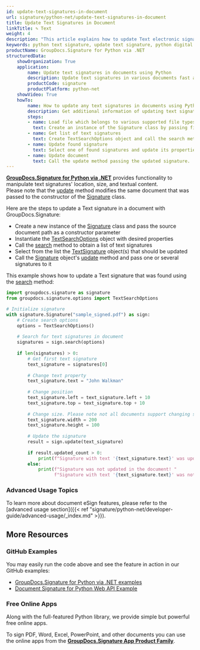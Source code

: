 ```yaml
---
id: update-text-signatures-in-document
url: signature/python-net/update-text-signatures-in-document
title: Update Text Signatures in Document
linkTitle: ✎ Text
weight: 4
description: "This article explains how to update Text electronic signatures with GroupDocs.Signature for Python via .NET API."
keywords: python text signature, update text signature, python digital signature
productName: GroupDocs.Signature for Python via .NET
structuredData:
    showOrganization: True
    application:    
        name: Update text signatures in documents using Python    
        description: Update text signatures in various documents fast and easily with Python language and GroupDocs.Signature for Python via .NET APIs
        productCode: signature
        productPlatform: python-net 
    showVideo: True
    howTo:
        name: How to update any text signatures in documents using Python 
        description: Get additional information of updating text signatures in documents with Python
        steps:
        - name: Load file which belongs to various supported file types
          text: Create an instance of the Signature class by passing file path or stream as a constructor parameter.
        - name: Get list of text signatures
          text: Create TextSearchOptions object and call the search method with it.
        - name: Update found signature
          text: Select one of found signatures and update its properties as needed.
        - name: Update document
          text: Call the update method passing the updated signature.
---
```

[**GroupDocs.Signature for Python via .NET**](https://products.groupdocs.com/signature/python-net) provides functionality to manipulate text signatures' location, size, and textual content.  
Please note that the [update](https://reference.groupdocs.com/signature/python-net/groupdocs.signature/signature/update/) method modifies the same document that was passed to the constructor of the [Signature](https://reference.groupdocs.com/signature/python-net/groupdocs.signature/signature) class.

Here are the steps to update a Text signature in a document with GroupDocs.Signature:

* Create a new instance of the [Signature](https://reference.groupdocs.com/signature/python-net/groupdocs.signature/signature) class and pass the source document path as a constructor parameter
* Instantiate the [TextSearchOptions](https://reference.groupdocs.com/signature/python-net/groupdocs.signature.options/textsearchoptions) object with desired properties
* Call the [search](https://reference.groupdocs.com/signature/python-net/groupdocs.signature/signature/search) method to obtain a list of text signatures
* Select from the list the [TextSignature](https://reference.groupdocs.com/signature/python-net/groupdocs.signature.domain/textsignature) object(s) that should be updated
* Call the [Signature](https://reference.groupdocs.com/signature/python-net/groupdocs.signature/signature) object's [update](https://reference.groupdocs.com/signature/python-net/groupdocs.signature/signature/update/) method and pass one or several signatures to it

This example shows how to update a Text signature that was found using the [search](https://reference.groupdocs.com/signature/python-net/groupdocs.signature/signature/search) method:

```python
import groupdocs.signature as signature
from groupdocs.signature.options import TextSearchOptions

# Initialize signature
with signature.Signature("sample_signed.pdf") as sign:
    # Create search options
    options = TextSearchOptions()
    
    # Search for text signatures in document
    signatures = sign.search(options)
    
    if len(signatures) > 0:
        # Get first text signature
        text_signature = signatures[0]
        
        # Change text property
        text_signature.text = "John Walkman"
        
        # Change position
        text_signature.left = text_signature.left + 10
        text_signature.top = text_signature.top + 10
        
        # Change size. Please note not all documents support changing signature size
        text_signature.width = 200
        text_signature.height = 100
        
        # Update the signature
        result = sign.update(text_signature)
        
        if result.updated_count > 0:
            print(f"Signature with text '{text_signature.text}' was updated in the document")
        else:
            print(f"Signature was not updated in the document! "
                  f"Signature with text '{text_signature.text}' was not found!")
```

### Advanced Usage Topics

To learn more about document eSign features, please refer to the [advanced usage section]({{< ref "signature/python-net/developer-guide/advanced-usage/_index.md" >}}).

## More Resources

### GitHub Examples

You may easily run the code above and see the feature in action in our GitHub examples:

* [GroupDocs.Signature for Python via .NET examples](https://github.com/groupdocs-signature/GroupDocs.Signature-for-Python-via-.NET)
* [Document Signature for Python Web API Example](https://github.com/groupdocs-signature/GroupDocs.Signature-for-Python-via-.NET-Web-API)

### Free Online Apps

Along with the full-featured Python library, we provide simple but powerful free online apps.

To sign PDF, Word, Excel, PowerPoint, and other documents you can use the online apps from the **[GroupDocs.Signature App Product Family](https://products.groupdocs.app/signature/family)**.